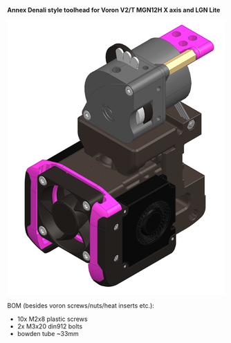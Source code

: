 **Annex Denali style toolhead for Voron V2/T MGN12H X axis and LGN Lite**

![TOOLHEAD](https://github.com/engineermechanic89/Voron_V2-T_Denali_style_toolhead/blob/860d5410ef09f5ebc2a3fd50a3ad5fa27b8dca9a/img/Zrzut%20ekranu%202022-08-05%20163501.png)

BOM (besides voron screws/nuts/heat inserts etc.):
- 10x M2x8 plastic screws
- 2x M3x20 din912 bolts
- bowden tube ~33mm 
